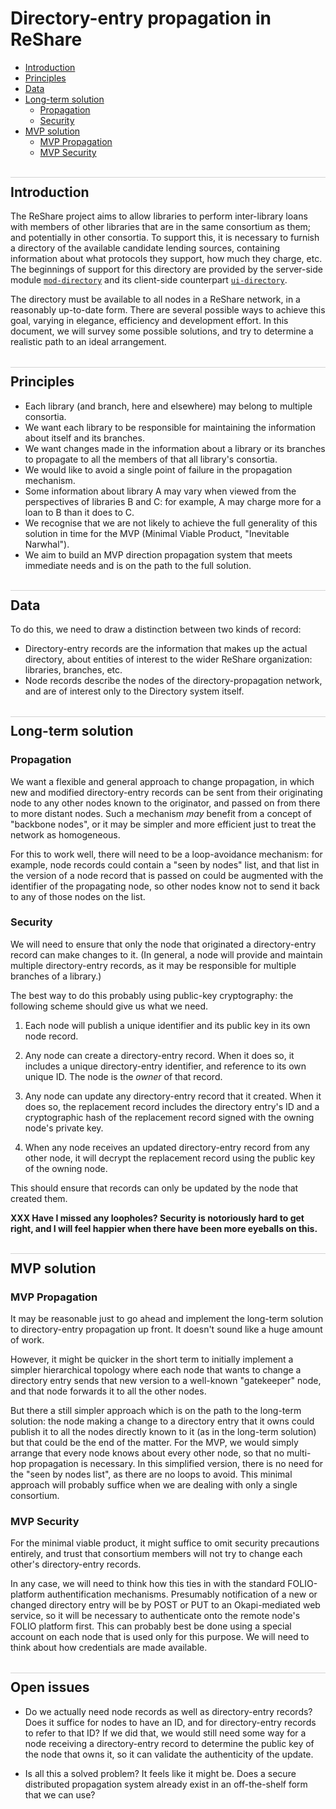 # Directory-entry propagation in ReShare

<style>
  h2 {
    border-top: 1px solid lightgrey;
    margin-top: 1.5em;
    padding-top: 0.5em;
  }
</style>

<!-- md2toc -l 2 directory-entry-propagation.md -->
* [Introduction](#introduction)
* [Principles](#principles)
* [Data](#data)
* [Long-term solution](#long-term-solution)
    * [Propagation](#propagation)
    * [Security](#security)
* [MVP solution](#mvp-solution)
    * [MVP Propagation](#mvp-propagation)
    * [MVP Security](#mvp-security)


## Introduction

The ReShare project aims to allow libraries to perform inter-library loans with members of other libraries that are in the same consortium as them; and potentially in other consortia. To support this, it is necessary to furnish a directory of the available candidate lending sources, containing information about what protocols they support, how much they charge, etc. The beginnings of support for this directory are provided by the server-side module [`mod-directory`](https://github.com/openlibraryenvironment/mod-directory) and its client-side counterpart [`ui-directory`](https://github.com/openlibraryenvironment/ui-directory).

The directory must be available to all nodes in a ReShare network, in a reasonably up-to-date form. There are several possible ways to achieve this goal, varying in elegance, efficiency and development effort. In this document, we will survey some possible solutions, and try to determine a realistic path to an ideal arrangement.


## Principles

* Each library (and branch, here and elsewhere) may belong to multiple consortia.
* We want each library to be responsible for maintaining the information about itself and its branches.
* We want changes made in the information about a library or its branches to propagate to all the members of that all library's consortia.
* We would like to avoid a single point of failure in the propagation mechanism.
* Some information about library A may vary when viewed from the perspectives of libraries B and C: for example, A may charge more for a loan to B than it does to C.
* We recognise that we are not likely to achieve the full generality of this solution in time for the MVP (Minimal Viable Product, "Inevitable Narwhal").
* We aim to build an MVP direction propagation system that meets immediate needs and is on the path to the full solution.


## Data

To do this, we need to draw a distinction between two kinds of record:

* Directory-entry records are the information that makes up the actual directory, about entities of interest to the wider ReShare organization: libraries, branches, etc.
* Node records describe the nodes of the directory-propagation network, and are of interest only to the Directory system itself.


## Long-term solution

### Propagation

We want a flexible and general approach to change propagation, in which new and modified directory-entry records can be sent from their originating node to any other nodes known to the originator, and passed on from there to more distant nodes. Such a mechanism _may_ benefit from a concept of "backbone nodes", or it may be simpler and more efficient just to treat the network as homogeneous.

For this to work well, there will need to be a loop-avoidance mechanism: for example, node records could contain a "seen by nodes" list, and that list in the version of a node record that is passed on could be augmented with the identifier of the propagating node, so other nodes know not to send it back to any of those nodes on the list.

### Security

We will need to ensure that only the node that originated a directory-entry record can make changes to it. (In general, a node will provide and maintain multiple directory-entry records, as it may be responsible for multiple branches of a library.)

The best way to do this probably using public-key cryptography: the following scheme should give us what we need.

1. Each node will publish a unique identifier and its public key in its own node record.

2. Any node can create a directory-entry record. When it does so, it includes a unique directory-entry identifier, and reference to its own unique ID. The node is the _owner_ of that record.

3. Any node can update any directory-entry record that it created. When it does so, the replacement record includes the directory entry's ID and a cryptographic hash of the replacement record signed with the owning node's private key.

4. When any node receives an updated directory-entry record from any other node, it will decrypt the replacement record using the public key of the owning node.

This should ensure that records can only be updated by the node that created them.

**XXX Have I missed any loopholes? Security is notoriously hard to get right, and I will feel happier when there have been more eyeballs on this.**


## MVP solution

### MVP Propagation

It may be reasonable just to go ahead and implement the long-term solution to directory-entry propagation up front. It doesn't sound like a huge amount of work.

However, it might be quicker in the short term to initially implement a simpler hierarchical topology where each node that wants to change a directory entry sends that new version to a well-known "gatekeeper" node, and that node forwards it to all the other nodes.

But there a still simpler approach which is on the path to the long-term solution: the node making a change to a directory entry that it owns could publish it to all the nodes directly known to it (as in the long-term solution) but that could be the end of the matter. For the MVP, we would simply arrange that every node knows about every other node, so that no multi-hop propagation is necessary. In this simplified version, there is no need for the "seen by nodes list", as there are no loops to avoid. This minimal approach will probably suffice when we are dealing with only a single consortium.

### MVP Security

For the minimal viable product, it might suffice to omit security precautions entirely, and trust that consortium members will not try to change each other's directory-entry records.

In any case, we will need to think how this ties in with the standard FOLIO-platform authentification mechanisms. Presumably notification of a new or changed directory entry will be by POST or PUT to an Okapi-mediated web service, so it will be necessary to authenticate onto the remote node's FOLIO platform first. This can probably best be done using a special account on each node that is used only for this purpose. We will need to think about how credentials are made available.


## Open issues

* Do we actually need node records as well as directory-entry records? Does it suffice for nodes to have an ID, and for directory-entry records to refer to that ID? If we did that, we would still need some way for a node receiving a directory-entry record to determine the public key of the node that owns it, so it can validate the authenticity of the update.

* Is all this a solved problem? It feels like it might be. Does a secure distributed propagation system already exist in an off-the-shelf form that we can use?


